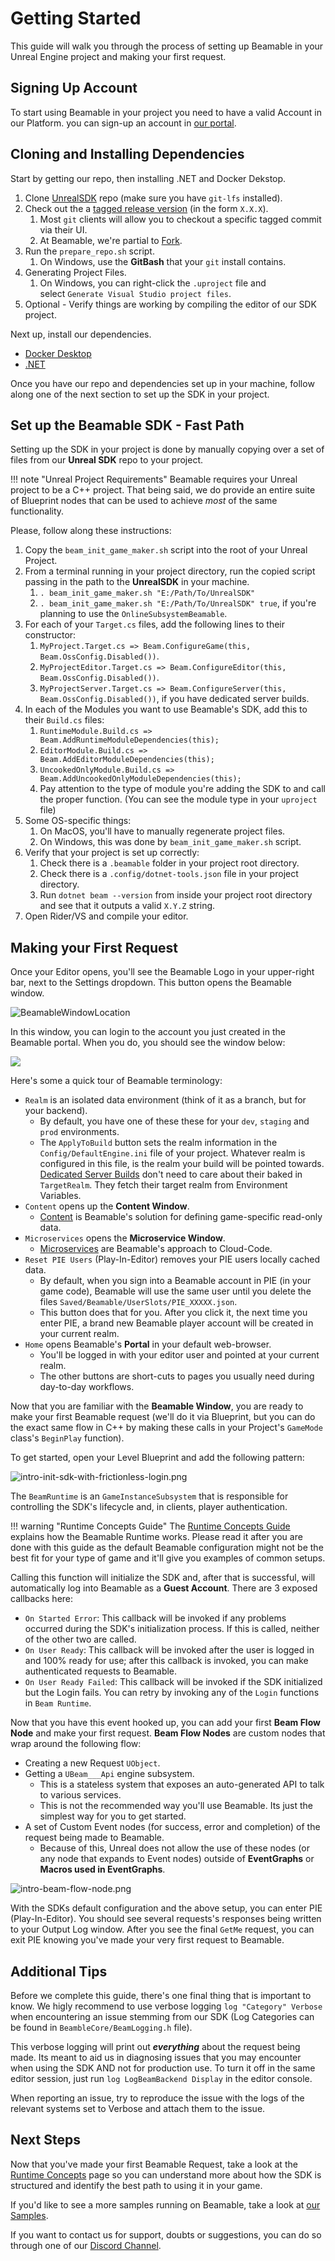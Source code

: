 # Getting Started
This guide will walk you through the process of setting up Beamable in your Unreal Engine project and making your first request.

## Signing Up Account
To start using Beamable in your project you need to have a valid Account in our Platform. you can sign-up an account in [our portal](https://portal.beamable.com/login/).

## Cloning and Installing Dependencies
Start by getting our repo, then installing .NET and Docker Dekstop.

 1. Clone [UnrealSDK](https://github.com/beamable/UnrealSDK) repo (make sure you have `git-lfs` installed).
 2. Check out the a [tagged release version](https://github.com/beamable/UnrealSDK/releases) (in the form `X.X.X`).
	 1. Most `git` clients will allow you to checkout a specific tagged commit via their UI.
	 2. At Beamable, we're partial to [Fork](https://git-fork.com/).
 3. Run the `prepare_repo.sh` script.
	 1. On Windows, use the **GitBash** that your `git` install contains.
 4. Generating Project Files.
	 1. On Windows, you can right-click the `.uproject` file and select `Generate Visual Studio project files`.
 5. Optional - Verify things are working by compiling the editor of our SDK project.

Next up, install our dependencies.

 - [Docker Desktop](https://www.docker.com/products/docker-desktop/)
 - [.NET](https://dotnet.microsoft.com/en-us/download/dotnet/8.0)

Once you have our repo and dependencies set up in your machine, follow along one of the next section to set up the SDK in your project.

## Set up the Beamable SDK - Fast Path
Setting up the SDK in your project is done by manually copying over a set of files from our **Unreal SDK** repo to your project. 

!!! note "Unreal Project Requirements"
	Beamable requires your Unreal project to be a C++ project. That being said, we do provide an entire suite of Blueprint nodes that can be used to achieve *most* of the same functionality.

Please, follow along these instructions:

1. Copy the `beam_init_game_maker.sh` script into the root of your Unreal Project.
2. From a terminal running in your project directory, run the copied script passing in the path to the **UnrealSDK** in your machine.
	1. `. beam_init_game_maker.sh "E:/Path/To/UnrealSDK"`
	2. `. beam_init_game_maker.sh "E:/Path/To/UnrealSDK" true`, if you're planning to use the `OnlineSubsystemBeamable`.
3. For each of your `Target.cs` files, add the following lines to their constructor:
	1. `MyProject.Target.cs => Beam.ConfigureGame(this, Beam.OssConfig.Disabled())`.
	2. `MyProjectEditor.Target.cs => Beam.ConfigureEditor(this, Beam.OssConfig.Disabled())`.
	3. `MyProjectServer.Target.cs => Beam.ConfigureServer(this, Beam.OssConfig.Disabled())`, if you have dedicated server builds.
4. In each of the Modules you want to use Beamable's SDK, add this to their `Build.cs` files:
	1. `RuntimeModule.Build.cs => Beam.AddRuntimeModuleDependencies(this);`
	2. `EditorModule.Build.cs => Beam.AddEditorModuleDependencies(this);`
	3. `UncookedOnlyModule.Build.cs => Beam.AddUncookedOnlyModuleDependencies(this);`
	4. Pay attention to the type of module you're adding the SDK to and call the proper function. (You can see the module type in your `uproject` file)
5. Some OS-specific things:
	1. On MacOS, you'll have to manually regenerate project files. 
	2. On Windows, this was done by `beam_init_game_maker.sh` script.
6. Verify that your project is set up correctly:
	1. Check there is a `.beamable` folder in your project root directory.
	2. Check there is a `.config/dotnet-tools.json` file in your project directory.
	3. Run `dotnet beam --version` from inside your project root directory and see that it outputs a valid `X.Y.Z` string.
7. Open Rider/VS and compile your editor.

## Making your First Request
Once your Editor opens, you'll see the Beamable Logo in your upper-right bar, next to the Settings dropdown. This button opens the Beamable window.

![BeamableWindowLocation](./images/intro-beamable-window-location.png)

In this window, you can login to the account you just created in the Beamable portal. When you do, you should see the window below:

![](./images/intro-beamable-window-opened.png)

Here's some a quick tour of Beamable terminology:

- `Realm` is an isolated data environment (think of it as a branch, but for your backend). 
	- By default, you have one of these these for your `dev`, `staging` and `prod` environments.
	- The `ApplyToBuild` button sets the realm information in the `Config/DefaultEngine.ini` file of your project. Whatever realm is configured in this file, is the realm your build will be pointed towards. [Dedicated Server Builds](../concepts/dedicated-servers.md) don't need to care about their baked in `TargetRealm`. They fetch their target realm from Environment Variables.
- `Content` opens up the **Content Window**. 
	- [Content](../features/content.md) is Beamable's solution for defining game-specific read-only data.
- `Microservices` opens the **Microservice Window**. 
	- [Microservices](../concepts/microservices.md) are Beamable's approach to Cloud-Code.
- `Reset PIE Users` (Play-In-Editor) removes your PIE users locally cached data. 
	- By default, when you sign into a Beamable account in PIE (in your game code), Beamable will use the same user until you delete the files `Saved/Beamable/UserSlots/PIE_XXXXX.json`. 
	- This button does that for you. After you click it, the next time you enter PIE, a brand new Beamable player account will be created in your current realm.
- `Home` opens Beamable's **Portal** in your default web-browser.
	- You'll be logged in with your editor user and pointed at your current realm.
	- The other buttons are short-cuts to pages you usually need during day-to-day workflows.

Now that you are familiar with the **Beamable Window**, you are ready to make your first Beamable request (we'll do it via Blueprint, but you can do the exact same flow in C++ by making these calls in your Project's `GameMode` class's `BeginPlay` function).

To get started, open your Level Blueprint and add the following pattern:

![intro-init-sdk-with-frictionless-login.png](./images/intro-init-sdk-with-frictionless-login.png)

The `BeamRuntime` is an `GameInstanceSubsystem` that is responsible for controlling the SDK's lifecycle and, in clients, player authentication. 

!!! warning "Runtime Concepts Guide"
	The [Runtime Concepts Guide](../concepts/runtime-concepts.md) explains how the Beamable Runtime works. Please read it after you are done with this guide as the default Beamable configuration might not be the best fit for your type of game and it'll give you examples of common setups.

Calling this function will initialize the SDK and, after that is successful, will automatically log into Beamable as a **Guest Account**. There are 3 exposed callbacks here:

- `On Started Error`: This callback will be invoked if any problems occurred during the SDK's initialization process. If this is called, neither of the other two are called.
- `On User Ready`: This callback will be invoked after the user is logged in and 100% ready for use; after this callback is invoked, you can make authenticated requests to Beamable.
- `On User Ready Failed`: This callback will be invoked if the SDK initialized but the Login fails. You can retry by invoking any of the `Login` functions in `Beam Runtime`.

Now that you have this event hooked up, you can add your first **Beam Flow Node** and make your first request. **Beam Flow Nodes** are custom nodes that wrap around the following flow:

- Creating a new Request `UObject`.
- Getting a `UBeam___Api` engine subsystem. 
	- This is a stateless system that exposes an auto-generated API to talk to various services.
	- This is not the recommended way you'll use Beamable. Its just the simplest way for you to get started.
- A set of Custom Event nodes (for success, error and completion) of the request being made to Beamable.
	- Because of this, Unreal does not allow the use of these nodes (or any node that expands to Event nodes) outside of **EventGraphs** or **Macros used in EventGraphs**.

![intro-beam-flow-node.png](./images/intro-beam-flow-node.png)

With the SDKs default configuration and the above setup, you can enter PIE (Play-In-Editor). You should see several requests's responses being written to your Output Log window. After you see the final `GetMe` request, you can exit PIE knowing you've made your very first request to Beamable.

## Additional Tips
Before we complete this guide, there's one final thing that is important to know. We higly recommend to use verbose logging `log "Category" Verbose` when  encountering an issue stemming from our SDK (Log Categories can be found in `BeambleCore/BeamLogging.h` file).

This verbose logging will print out ***everything*** about the request being made. Its meant to aid us in diagnosing issues that you may encounter when using the SDK AND not for production use. To turn it off in the same editor session, just run `log LogBeamBackend Display` in the editor console.

When reporting an issue, try to reproduce the issue with the logs of the relevant systems set to Verbose and attach them to the issue.

## Next Steps
Now that you've made your first Beamable Request, take a look at the [Runtime Concepts](../concepts/runtime-concepts.md) page so you can understand more about how the SDK is structured and identify the best path to using it in your game.

If you'd like to see a more samples running on Beamable, take a look at [our Samples](../samples/intro.md).

If you want to contact us for support, doubts or suggestions, you can do so through one of our [Discord Channel](https://discord.com/invite/beamable). 
